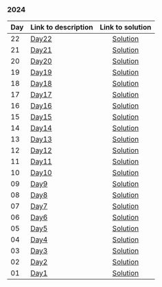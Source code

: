 ### 2024
| Day | Link to description | Link to solution
|:---|:---|:---:|
| 22 | [Day22](https://adventofcode.com/2024/day/22) | [Solution](https://github.com/T1r1osh/advent-of-code/tree/main/solutions/2024/Day22)|
| 21 | [Day21](https://adventofcode.com/2024/day/21) | [Solution](https://github.com/T1r1osh/advent-of-code/tree/main/solutions/2024/Day21)|
| 20 | [Day20](https://adventofcode.com/2024/day/20) | [Solution](https://github.com/T1r1osh/advent-of-code/tree/main/solutions/2024/Day20)|
| 19 | [Day19](https://adventofcode.com/2024/day/19) | [Solution](https://github.com/T1r1osh/advent-of-code/tree/main/solutions/2024/Day19)|
| 18 | [Day18](https://adventofcode.com/2024/day/18) | [Solution](https://github.com/T1r1osh/advent-of-code/tree/main/solutions/2024/Day18)|
| 17 | [Day17](https://adventofcode.com/2024/day/17) | [Solution](https://github.com/T1r1osh/advent-of-code/tree/main/solutions/2024/Day17)|
| 16 | [Day16](https://adventofcode.com/2024/day/16) | [Solution](https://github.com/T1r1osh/advent-of-code/tree/main/solutions/2024/Day16)|
| 15 | [Day15](https://adventofcode.com/2024/day/15) | [Solution](https://github.com/T1r1osh/advent-of-code/tree/main/solutions/2024/Day15)|
| 14 | [Day14](https://adventofcode.com/2024/day/14) | [Solution](https://github.com/T1r1osh/advent-of-code/tree/main/solutions/2024/Day14)|
| 13 | [Day13](https://adventofcode.com/2024/day/13) | [Solution](https://github.com/T1r1osh/advent-of-code/tree/main/solutions/2024/Day13)|
| 12 | [Day12](https://adventofcode.com/2024/day/12) | [Solution](https://github.com/T1r1osh/advent-of-code/tree/main/solutions/2024/Day12)|
| 11 | [Day11](https://adventofcode.com/2024/day/11) | [Solution](https://github.com/T1r1osh/advent-of-code/tree/main/solutions/2024/Day11)|
| 10 | [Day10](https://adventofcode.com/2024/day/10) | [Solution](https://github.com/T1r1osh/advent-of-code/tree/main/solutions/2024/Day10)|
| 09 | [Day9](https://adventofcode.com/2024/day/9) | [Solution](https://github.com/T1r1osh/advent-of-code/tree/main/solutions/2024/Day09)|
| 08 | [Day8](https://adventofcode.com/2024/day/8) | [Solution](https://github.com/T1r1osh/advent-of-code/tree/main/solutions/2024/Day08)|
| 07 | [Day7](https://adventofcode.com/2024/day/7) | [Solution](https://github.com/T1r1osh/advent-of-code/tree/main/solutions/2024/Day07)|
| 06 | [Day6](https://adventofcode.com/2024/day/6) | [Solution](https://github.com/T1r1osh/advent-of-code/tree/main/solutions/2024/Day06)|
| 05 | [Day5](https://adventofcode.com/2024/day/5) | [Solution](https://github.com/T1r1osh/advent-of-code/tree/main/solutions/2024/Day05)|
| 04 | [Day4](https://adventofcode.com/2024/day/4) | [Solution](https://github.com/T1r1osh/advent-of-code/tree/main/solutions/2024/Day04)|
| 03 | [Day3](https://adventofcode.com/2024/day/3) | [Solution](https://github.com/T1r1osh/advent-of-code/tree/main/solutions/2024/Day03)|
| 02 | [Day2](https://adventofcode.com/2024/day/2) | [Solution](https://github.com/T1r1osh/advent-of-code/tree/main/solutions/2024/Day02)|
| 01 | [Day1](https://adventofcode.com/2024/day/1) | [Solution](https://github.com/T1r1osh/advent-of-code/tree/main/solutions/2024/Day01)|